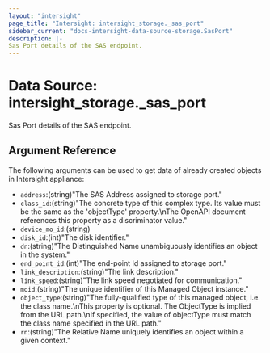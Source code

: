 ```yaml
---
layout: "intersight"
page_title: "Intersight: intersight_storage._sas_port"
sidebar_current: "docs-intersight-data-source-storage.SasPort"
description: |-
Sas Port details of the SAS endpoint.
---
```


# Data Source: intersight_storage._sas_port
Sas Port details of the SAS endpoint.
## Argument Reference
The following arguments can be used to get data of already created objects in Intersight appliance:
* `address`:(string)"The SAS Address assigned to storage port."
* `class_id`:(string)"The concrete type of this complex type. Its value must be the same as the 'objectType' property.\nThe OpenAPI document references this property as a discriminator value."
* `device_mo_id`:(string)
* `disk_id`:(int)"The disk identifier."
* `dn`:(string)"The Distinguished Name unambiguously identifies an object in the system."
* `end_point_id`:(int)"The end-point Id assigned to storage port."
* `link_description`:(string)"The link description."
* `link_speed`:(string)"The link speed negotiated for communication."
* `moid`:(string)"The unique identifier of this Managed Object instance."
* `object_type`:(string)"The fully-qualified type of this managed object, i.e. the class name.\nThis property is optional. The ObjectType is implied from the URL path.\nIf specified, the value of objectType must match the class name specified in the URL path."
* `rn`:(string)"The Relative Name uniquely identifies an object within a given context."
